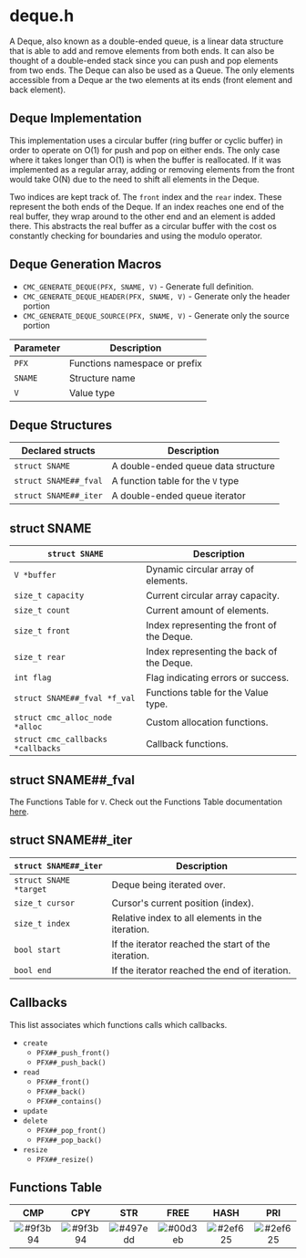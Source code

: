 # deque.h

A Deque, also known as a double-ended queue, is a linear data structure that is able to add and remove elements from both ends. It can also be thought of a double-ended stack since you can push and pop elements from two ends. The Deque can also be used as a Queue. The only elements accessible from a Deque ar the two elements at its ends (front element and back element).

## Deque Implementation

This implementation uses a circular buffer (ring buffer or cyclic buffer) in order to operate on O(1) for push and pop on either ends. The only case where it takes longer than O(1) is when the buffer is reallocated. If it was implemented as a regular array, adding or removing elements from the front would take O(N) due to the need to shift all elements in the Deque.

Two indices are kept track of. The `front` index and the `rear` index. These represent the both ends of the Deque. If an index reaches one end of the real buffer, they wrap around to the other end and an element is added there. This abstracts the real buffer as a circular buffer with the cost os constantly checking for boundaries and using the modulo operator.

## Deque Generation Macros

* `CMC_GENERATE_DEQUE(PFX, SNAME, V)` - Generate full definition.
* `CMC_GENERATE_DEQUE_HEADER(PFX, SNAME, V)` - Generate only the header portion
* `CMC_GENERATE_DEQUE_SOURCE(PFX, SNAME, V)` - Generate only the source portion

| Parameter | Description                   |
| --------- | ----------------------------- |
| `PFX`     | Functions namespace or prefix |
| `SNAME`   | Structure name                |
| `V`       | Value type                    |

## Deque Structures

| Declared structs          | Description                         |
| ------------------------- | ----------------------------------- |
| `struct SNAME`            | A double-ended queue data structure |
| `struct SNAME##_fval`     | A function table for the `V` type   |
| `struct SNAME##_iter`     | A double-ended queue iterator       |

## struct SNAME

| `struct SNAME`                    | Description                                |
| --------------------------------- | ------------------------------------------ |
| `V *buffer`                       | Dynamic circular array of elements.        |
| `size_t capacity`                 | Current circular array capacity.           |
| `size_t count`                    | Current amount of elements.                |
| `size_t front`                    | Index representing the front of the Deque. |
| `size_t rear`                     | Index representing the back of the Deque.  |
| `int flag`                        | Flag indicating errors or success.         |
| `struct SNAME##_fval *f_val`      | Functions table for the Value type.        |
| `struct cmc_alloc_node *alloc`    | Custom allocation functions.               |
| `struct cmc_callbacks *callbacks` | Callback functions.                        |

## struct SNAME##_fval

The Functions Table for `V`. Check out the Functions Table documentation [here](../../cor/functions_table/index.html).

## struct SNAME##_iter

| `struct SNAME##_iter`  | Description                                         |
| ---------------------- | --------------------------------------------------- |
| `struct SNAME *target` | Deque being iterated over.                          |
| `size_t cursor`        | Cursor's current position (index).                  |
| `size_t index`         | Relative index to all elements in the iteration.    |
| `bool start`           | If the iterator reached the start of the iteration. |
| `bool end`             | If the iterator reached the end of iteration.       |

## Callbacks

This list associates which functions calls which callbacks.

* `create`
    * `PFX##_push_front()`
    * `PFX##_push_back()`
* `read`
    * `PFX##_front()`
    * `PFX##_back()`
    * `PFX##_contains()`
* `update`
* `delete`
    * `PFX##_pop_front()`
    * `PFX##_pop_back()`
* `resize`
    * `PFX##_resize()`

## Functions Table

| CMP | CPY | STR | FREE | HASH | PRI |
| :-: | :-: | :-: | :--: | :--: | :-: |
| ![#9f3b94](https://placehold.it/20/9f3b94/000000?text=+) | ![#9f3b94](https://placehold.it/20/9f3b94/000000?text=+) | ![#497edd](https://placehold.it/20/497edd/000000?text=+) | ![#00d3eb](https://placehold.it/20/00d3eb/000000?text=+) | ![#2ef625](https://placehold.it/20/2ef625/000000?text=+) | ![#2ef625](https://placehold.it/20/2ef625/000000?text=+) |
